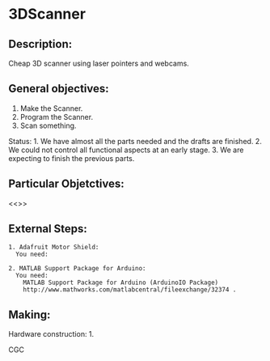 3DScanner
=========

Description:
------------

  Cheap 3D scanner using laser pointers and webcams.

General objectives:
-------------------

  1. Make the Scanner.
  2. Program the Scanner.
  3. Scan something.

  Status:
    1. We have almost all the parts needed and the drafts are finished.
    2. We could not control all functional aspects at an early stage.
    3. We are expecting to finish the previous parts.

Particular Objetctives:
-----------------------
  <<>>

External Steps:
---------------
    1. Adafruit Motor Shield:
      You need:
      
    2. MATLAB Support Package for Arduino:
      You need: 
        MATLAB Support Package for Arduino (ArduinoIO Package) 
        http://www.mathworks.com/matlabcentral/fileexchange/32374 .

Making:
-------

  Hardware construction:
    1.
   
  
CGC
